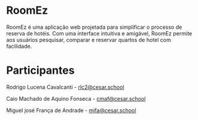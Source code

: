 # RoomEz

RoomEz é uma aplicação web projetada para simplificar o processo de reserva de hotéis. Com uma interface intuitiva e amigável, RoomEz permite aos usuários pesquisar, comparar e reservar quartos de hotel com facilidade.

# Participantes

Rodrigo Lucena Cavalcanti - rlc2@cesar.school

Caio Machado de Aquino Fonseca - cmaf@cesar.school

Miguel josé  França de Andrade - mjfa@cesar.school
